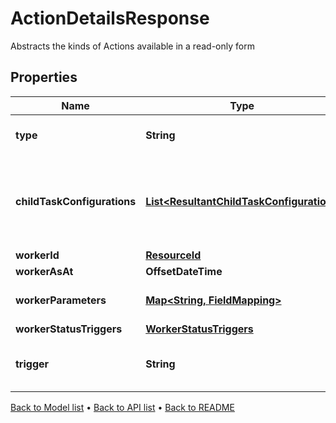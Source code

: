 

# ActionDetailsResponse

Abstracts the kinds of Actions available in a read-only form

## Properties

| Name | Type | Description | Notes |
|------------ | ------------- | ------------- | -------------|
|**type** | **String** | Type name for this Action |  [optional] |
|**childTaskConfigurations** | [**List&lt;ResultantChildTaskConfiguration&gt;**](ResultantChildTaskConfiguration.md) | Tasks can be generated from run worker results; this is the configuration |  [optional] |
|**workerId** | [**ResourceId**](ResourceId.md) |  |  [optional] |
|**workerAsAt** | **OffsetDateTime** | Worker AsAt |  [optional] |
|**workerParameters** | [**Map&lt;String, FieldMapping&gt;**](FieldMapping.md) | Parameters for this Worker |  [optional] |
|**workerStatusTriggers** | [**WorkerStatusTriggers**](WorkerStatusTriggers.md) |  |  [optional] |
|**trigger** | **String** | Trigger on parent task to be invoked |  [optional] |



[Back to Model list](../README.md#documentation-for-models) &#8226; [Back to API list](../README.md#documentation-for-api-endpoints) &#8226; [Back to README](../README.md)


